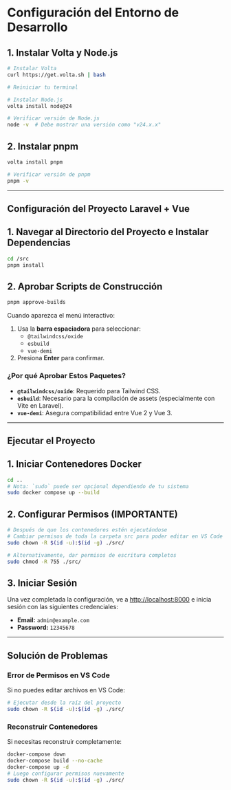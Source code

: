 # Configuración del Entorno de Desarrollo

## 1. Instalar Volta y Node.js
```bash
# Instalar Volta
curl https://get.volta.sh | bash

# Reiniciar tu terminal

# Instalar Node.js
volta install node@24

# Verificar versión de Node.js
node -v  # Debe mostrar una versión como "v24.x.x"
```

## 2. Instalar pnpm
```bash
volta install pnpm

# Verificar versión de pnpm
pnpm -v
```

---

## Configuración del Proyecto Laravel + Vue

## 1. Navegar al Directorio del Proyecto e Instalar Dependencias
```bash
cd /src
pnpm install
```

## 2. Aprobar Scripts de Construcción
```bash
pnpm approve-builds
```
Cuando aparezca el menú interactivo:
1. Usa la **barra espaciadora** para seleccionar:
   - `@tailwindcss/oxide`
   - `esbuild`
   - `vue-demi`
2. Presiona **Enter** para confirmar.

### ¿Por qué Aprobar Estos Paquetes?
- **`@tailwindcss/oxide`**: Requerido para Tailwind CSS.
- **`esbuild`**: Necesario para la compilación de assets (especialmente con Vite en Laravel).
- **`vue-demi`**: Asegura compatibilidad entre Vue 2 y Vue 3.

---

## Ejecutar el Proyecto

## 1. Iniciar Contenedores Docker
```bash
cd ..
# Nota: `sudo` puede ser opcional dependiendo de tu sistema
sudo docker compose up --build
```

## 2. Configurar Permisos (IMPORTANTE)
```bash
# Después de que los contenedores estén ejecutándose
# Cambiar permisos de toda la carpeta src para poder editar en VS Code
sudo chown -R $(id -u):$(id -g) ./src/

# Alternativamente, dar permisos de escritura completos
sudo chmod -R 755 ./src/
```

## 3. Iniciar Sesión
Una vez completada la configuración, ve a [http://localhost:8000](http://localhost:8000) e inicia sesión con las siguientes credenciales:
- **Email:** `admin@example.com`
- **Password:** `12345678`

---

## Solución de Problemas

### Error de Permisos en VS Code
Si no puedes editar archivos en VS Code:
```bash
# Ejecutar desde la raíz del proyecto
sudo chown -R $(id -u):$(id -g) ./src/
```

### Reconstruir Contenedores
Si necesitas reconstruir completamente:
```bash
docker-compose down
docker-compose build --no-cache
docker-compose up -d
# Luego configurar permisos nuevamente
sudo chown -R $(id -u):$(id -g) ./src/
```